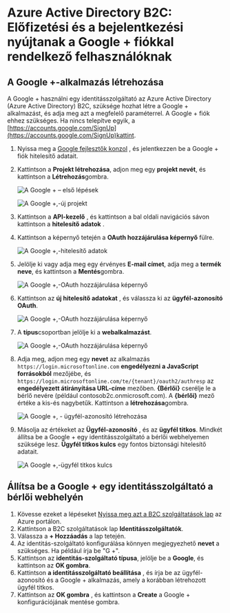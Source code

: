 <properties
    pageTitle="Azure Active Directory B2C: Google + konfigurációs |} Microsoft Azure"
    description="A Google + fiókokat az Azure Active Directory B2C által biztosított alkalmazások fogyasztói előfizetési és a bejelentkezési nyújtani."
    services="active-directory-b2c"
    documentationCenter=""
    authors="swkrish"
    manager="mbaldwin"
    editor="bryanla"/>

<tags
    ms.service="active-directory-b2c"
    ms.workload="identity"
    ms.tgt_pltfrm="na"
    ms.devlang="na"
    ms.topic="article"
    ms.date="07/24/2016"
    ms.author="swkrish"/>

# <a name="azure-active-directory-b2c-provide-sign-up-and-sign-in-to-consumers-with-google-accounts"></a>Azure Active Directory B2C: Előfizetési és a bejelentkezési nyújtanak a Google + fiókkal rendelkező felhasználóknak

## <a name="create-a-google-application"></a>A Google +-alkalmazás létrehozása

A Google + használni egy identitásszolgáltató az Azure Active Directory (Azure Active Directory) B2C, szüksége hozhat létre a Google + alkalmazást, és adja meg azt a megfelelő paraméterrel. A Google + fiók ehhez szükséges. Ha nincs telepítve egyik, a [https://accounts.google.com/SignUp](https://accounts.google.com/SignUp)kattint.

1. Nyissa meg a [Google fejlesztők konzol](https://console.developers.google.com/) , és jelentkezzen be a Google + fiók hitelesítő adatait.
2. Kattintson a **Projekt létrehozása**, adjon meg egy **projekt nevét**, és kattintson a **Létrehozás**gombra.

    ![A Google + – első lépések](./media/active-directory-b2c-setup-goog-app/google-get-started.png)

    ![A Google +,-új projekt](./media/active-directory-b2c-setup-goog-app/google-new-project.png)

3. Kattintson a **API-kezelő** , és kattintson a bal oldali navigációs sávon kattintson a **hitelesítő adatok** .
4. Kattintson a képernyő tetején a **OAuth hozzájárulása képernyő** fülre.

    ![A Google +,-hitelesítő adatok](./media/active-directory-b2c-setup-goog-app/google-add-cred.png)

5. Jelölje ki vagy adja meg egy érvényes **E-mail címet**, adja meg a **termék neve**, és kattintson a **Mentés**gombra.

    ![A Google +,-OAuth hozzájárulása képernyő](./media/active-directory-b2c-setup-goog-app/google-consent-screen.png)

6. Kattintson az **új hitelesítő adatokat** , és válassza ki az **ügyfél-azonosító OAuth**.

    ![A Google +,-OAuth hozzájárulása képernyő](./media/active-directory-b2c-setup-goog-app/google-add-oauth2-client-id.png)

7. A **típus**csoportban jelölje ki a **webalkalmazást**.

    ![A Google +,-OAuth hozzájárulása képernyő](./media/active-directory-b2c-setup-goog-app/google-web-app.png)

8. Adja meg, adjon meg egy **nevet** az alkalmazás `https://login.microsoftonline.com` **engedélyezni a JavaScript forrásokból** mezőjébe, és `https://login.microsoftonline.com/te/{tenant}/oauth2/authresp` az **engedélyezett átirányítása URL-címe** mezőben. **{Bérlői}** cserélje le a bérlő nevére (például contosob2c.onmicrosoft.com). A **{bérlői}** mező értéke a kis-és nagybetűk. Kattintson a **létrehozása**gombra.

    ![A Google +, - ügyfél-azonosító létrehozása](./media/active-directory-b2c-setup-goog-app/google-create-client-id.png)

9. Másolja az értékeket az **Ügyfél-azonosító** , és az **ügyfél titkos**. Mindkét állítsa be a Google + egy identitásszolgáltató a bérlői webhelyemen szüksége lesz. **Ügyfél titkos kulcs** egy fontos biztonsági hitelesítő adatait.

    ![A Google +,-ügyfél titkos kulcs](./media/active-directory-b2c-setup-goog-app/google-client-secret.png)

## <a name="configure-google-as-an-identity-provider-in-your-tenant"></a>Állítsa be a Google + egy identitásszolgáltató a bérlői webhelyén

1. Kövesse ezeket a lépéseket [Nyissa meg azt a B2C szolgáltatások lap](active-directory-b2c-app-registration.md#navigate-to-the-b2c-features-blade) az Azure portálon.
2. Kattintson a B2C szolgáltatások lap **Identitásszolgáltatók**.
3. Válassza a **+ Hozzáadás** a lap tetején.
4. Az identitás-szolgáltató konfigurálása könnyen megjegyezhető **nevet** a szükséges. Ha például írja be "G +".
5. Kattintson az **identitás-szolgáltató típusa**, jelölje be a **Google**, és kattintson az **OK gombra**.
6. Kattintson **a identitásszolgáltató beállítása** , és írja be az ügyfél-azonosító és a Google + alkalmazás, amely a korábban létrehozott ügyfél titkos.
7. Kattintson az **OK gombra** , és kattintson a **Create** a Google + konfigurációjának mentése gombra.
